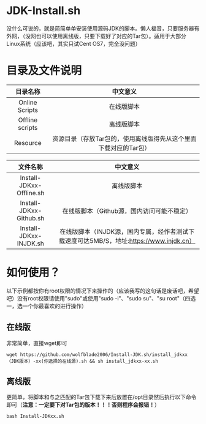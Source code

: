 # JDK-Install.sh
没什么可说的，就是简简单单安装使用源码JDK的脚本。懒人福音，只要服务器有外网，（没网也可以使用离线版，只要下载好了对应的Tar包）。适用于大部分Linux系统（应该吧，其实只试Cent OS7，完全没问题）
# 目录及文件说明
| 目录名称 | 中文意义 |
| :----: | :----: | 
Online Scripts | 在线版脚本 
Offline scripts| 离线版脚本 
Resource|资源目录（存放Tar包的，使用离线版得先从这个里面下载对应的Tar包）

| 文件名称 | 中文意义 |
| :----: | :----: | 
Install-JDKxx-Offline.sh|离线版脚本
Install-JDKxx-Github.sh|在线版脚本（Github源，国内访问可能不稳定）
Install-JDKxx-INJDK.sh|在线版脚本（INJDK源，国内专属，经作者测试下载速度可达5MB/S，地址:https://www.injdk.cn）
# 如何使用？
以下示例都按你有root权限的情况下来操作的（应该我写的这句话是废话吧，希望吧）没有root权限请使用"sudo"或使用"sudo -i"、"sudo su"、"su root"（四选一，选一个你最喜欢的进行操作）
## 在线版
非常简单，直接wget即可
```Linux
wget https://github.com/wolfblade2006/Install-JDK.sh/install_jdkxx（JDK版本）-xx(你选择的在线源).sh && sh install_jdkxx-xx.sh
```
## 离线版
更简单，将脚本和与之匹配的Tar包下载下来后放置在/opt目录然后执行以下命令即可（**注意：一定要下对Tar包的版本！！！否则程序会报错！**）
```Linux
bash Install-JDKxx.sh
```
